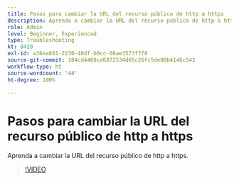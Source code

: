 ```yaml
---
title: Pasos para cambiar la URL del recurso público de http a https
description: Aprenda a cambiar la URL del recurso público de http a https.
role: Admin
level: Beginner, Experienced
type: Troubleshooting
kt: 8420
exl-id: a36ea881-2230-48df-b0cc-08ae3573f7f8
source-git-commit: 184cd4469cd6872534d65c26fc5de08b4146c542
workflow-type: ht
source-wordcount: '44'
ht-degree: 100%

---
```


# Pasos para cambiar la URL del recurso público de http a https

Aprenda a cambiar la URL del recurso público de http a https.

>[!VIDEO](https://video.tv.adobe.com/v/335973?quality=12)
